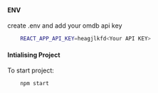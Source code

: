 #### ENV
create .env and add your omdb api key

```bash
    REACT_APP_API_KEY=heagjlkfd<Your API KEY>
```
#### Intialising Project 
To start project:

```bash
    npm start
```
